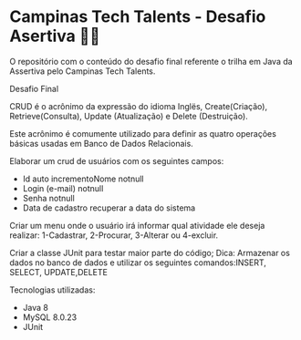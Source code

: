 # Campinas Tech Talents - Desafio Asertiva 👩‍💻

O repositório com o conteúdo do desafio final referente o trilha em Java da Assertiva pelo Campinas Tech Talents.

Desafio Final

CRUD é o acrônimo da expressão do idioma Inglës, Create(Criação), Retrieve(Consulta), Update (Atualização) e Delete (Destruição).

Este acrônimo é comumente utilizado para definir as quatro operações básicas usadas em Banco de Dados Relacionais.

Elaborar um crud de usuários com os seguintes campos:

* Id auto incrementoNome notnull 
* Login (e-mail) notnull 
* Senha notnull 
* Data de cadastro recuperar a data do sistema 

Criar um menu onde o usuário irá informar qual atividade ele deseja realizar:
1-Cadastrar, 2-Procurar, 3-Alterar ou 4-excluir.

Criar a classe JUnit para testar maior parte do código; Dica: Armazenar os dados no banco de dados e utilizar os seguintes comandos:INSERT, SELECT, UPDATE,DELETE

Tecnologias utilizadas:

* Java 8 
* MySQL 8.0.23 
* JUnit
